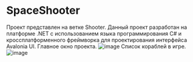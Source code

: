 # SpaceShooter
Проект представлен на ветке Shooter.
Данный проект разработан на платформе .NET с использованием языка программирования C# и кроссплатформенного фреймворка для проектирования интерфейса Avalonia UI.
Главное окно проекта.
![image](https://github.com/user-attachments/assets/38ef6788-f6a1-40cc-a73b-63ecb1b67d9f)
Список кораблей в игре.
![image](https://github.com/user-attachments/assets/ff0f4051-9f41-4270-bea3-19f7485434c1)

